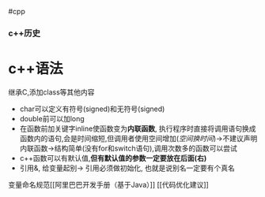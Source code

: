 #cpp
### c++历史
# c++语法
继承C,添加class等其他内容
- char可以定义有符号(signed)和无符号(signed)
- double前可以加long
- 在函数前加关键字inline使函数变为**内联函数**, 执行程序时直接将调用语句换成函数内的语句,会是时间缩短,但调用者使用空间增加(*空间换时间*)->不建议声明内联函数->结构简单(没有for和switch语句),调用次数多的函数可以尝试
- c++函数可以有默认值,**但有默认值的参数一定要放在后面(右)**
- 引用&, 给变量起别-> 引用必须做初始化, 也就是说别名一定要有个真名

变量命名规范[[阿里巴巴开发手册（基于Java）]]
[[代码优化建议]]
